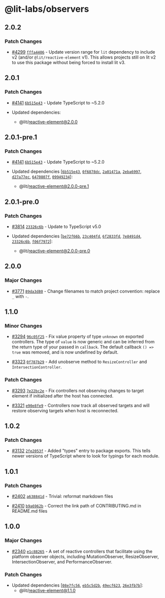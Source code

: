 # @lit-labs/observers

## 2.0.2

### Patch Changes

- [#4299](https://github.com/lit/lit/pull/4299) [`fffa4406`](https://github.com/lit/lit/commit/fffa44066e06bdbec2d2e28166b7c81b11a8c213) - Update version range for `lit` dependency to include v2 (and/or `@lit/reactive-element` v1). This allows projects still on lit v2 to use this package without being forced to install lit v3.

## 2.0.1

### Patch Changes

- [#4141](https://github.com/lit/lit/pull/4141) [`6b515e43`](https://github.com/lit/lit/commit/6b515e43c3a24cc8a593247d3aa72d81bcc724d5) - Update TypeScript to ~5.2.0

- Updated dependencies:
  - @lit/reactive-element@2.0.0

## 2.0.1-pre.1

### Patch Changes

- [#4141](https://github.com/lit/lit/pull/4141) [`6b515e43`](https://github.com/lit/lit/commit/6b515e43c3a24cc8a593247d3aa72d81bcc724d5) - Update TypeScript to ~5.2.0

- Updated dependencies [[`6b515e43`](https://github.com/lit/lit/commit/6b515e43c3a24cc8a593247d3aa72d81bcc724d5), [`0f6878dc`](https://github.com/lit/lit/commit/0f6878dc45fd95bbeb8750f277349c1392e2b3ad), [`2a01471a`](https://github.com/lit/lit/commit/2a01471a5f65fe34bad11e1099281811b8d0f79b), [`2eba6997`](https://github.com/lit/lit/commit/2eba69974c9e130e7483f44f9daca308345497d5), [`d27a77ec`](https://github.com/lit/lit/commit/d27a77ec3d3999e872df9218a2b07f90f22eb417), [`6470807f`](https://github.com/lit/lit/commit/6470807f3a0981f9d418cb26f05969912455d148), [`09949234`](https://github.com/lit/lit/commit/09949234445388d51bfb4ee24ff28a4c9f82fe17)]:
  - @lit/reactive-element@2.0.0-pre.1

## 2.0.1-pre.0

### Patch Changes

- [#3814](https://github.com/lit/lit/pull/3814) [`23326c6b`](https://github.com/lit/lit/commit/23326c6b9a6abdf01998dadf5d0f20a643e457aa) - Update to TypeScript v5.0

- Updated dependencies [[`be72f66b`](https://github.com/lit/lit/commit/be72f66bd9aab5d0586729fb5be4bac4aa27cb7f), [`23c404fd`](https://github.com/lit/lit/commit/23c404fdec0cd7be834221b6ddf9b659c24ca8a2), [`6f2833fd`](https://github.com/lit/lit/commit/6f2833fd05f2ecde5386f72d291dafc9dbae0cf7), [`7e8491d4`](https://github.com/lit/lit/commit/7e8491d4ed9f0c39d974616c4678552ef50b81df), [`23326c6b`](https://github.com/lit/lit/commit/23326c6b9a6abdf01998dadf5d0f20a643e457aa), [`f06f7972`](https://github.com/lit/lit/commit/f06f7972a027d2937fe2c68ab5af0274dec57cf4)]:
  - @lit/reactive-element@2.0.0-pre.0

## 2.0.0

### Major Changes

- [#3771](https://github.com/lit/lit/pull/3771) [`89da3d80`](https://github.com/lit/lit/commit/89da3d802e506a7400bc415ef77c2bfffce8ffa6) - Change filenames to match project convention: replace `_` with `-`.

## 1.1.0

### Minor Changes

- [#3294](https://github.com/lit/lit/pull/3294) [`96c05f25`](https://github.com/lit/lit/commit/96c05f258183066b34d2253c57552ef41ed4581a) - Fix value property of type `unknown` on exported controllers. The type of
  `value` is now generic and can be inferred from the return type of your passed
  in `callback`. The default callback `() => true` was removed, and is now
  undefined by default.

- [#3323](https://github.com/lit/lit/pull/3323) [`0f787b29`](https://github.com/lit/lit/commit/0f787b290af1ce68498ddb8fb0ab32b9d6698dc6) - Add unobserve method to `ResizeController` and `IntersectionController`.

### Patch Changes

- [#3293](https://github.com/lit/lit/pull/3293) [`7e22bc2e`](https://github.com/lit/lit/commit/7e22bc2e3918e36c0e46aa6430c17eb8f557968f) - Fix controllers not observing changes to target element if initialized after the host has connected.

- [#3321](https://github.com/lit/lit/pull/3321) [`e90e8fe9`](https://github.com/lit/lit/commit/e90e8fe99423c264827564dcc98236d0329a118a) - Controllers now track all observed targets and will restore observing targets
  when host is reconnected.

## 1.0.2

### Patch Changes

- [#3132](https://github.com/lit/lit/pull/3132) [`2fe2053f`](https://github.com/lit/lit/commit/2fe2053fe04e7226e5fa4e8b730e91a62a547b27) - Added "types" entry to package exports. This tells newer versions of TypeScript where to look for typings for each module.

## 1.0.1

### Patch Changes

- [#2402](https://github.com/lit/lit/pull/2402) [`a638841d`](https://github.com/lit/lit/commit/a638841d8ba76e43cf83a2516e2cfc7a9c2ce27e) - Trivial: reformat markdown files

- [#2410](https://github.com/lit/lit/pull/2410) [`b9a6962b`](https://github.com/lit/lit/commit/b9a6962b84c841eaabd5c4cbf8687ff34dbfe511) - Correct the link path of CONTRIBUTING.md in README.md files

## 1.0.0

### Major Changes

- [#2340](https://github.com/lit/lit/pull/2340) [`e1c88265`](https://github.com/lit/lit/commit/e1c8826533d89b99b6c9e2192428337c496d6dd0) - A set of reactive controllers that facilitate using the platform observer objects, including MutationObserver, ResizeObserver, IntersectionObserver, and PerformanceObserver.

### Patch Changes

- Updated dependencies [[`08e7fc56`](https://github.com/lit/lit/commit/08e7fc566894d1916dc768c0843fce962ca4d6d4), [`eb5c5d2b`](https://github.com/lit/lit/commit/eb5c5d2b2159dcd8b2321fa9a221b8d56d127a11), [`49ecf623`](https://github.com/lit/lit/commit/49ecf6239033e9578184d46116e6b89676d091db), [`26e3fb7b`](https://github.com/lit/lit/commit/26e3fb7ba1d3ef778a9862ff73374802b4b4eb2e)]:
  - @lit/reactive-element@1.1.0
